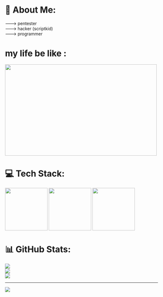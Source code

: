 # 💫 About Me:
---> pentester<br>---> hacker (scriptkid)<br>---> programmer

# my life be like :

<img src="https://github.com/user-attachments/assets/c4d03f9d-b06c-4045-b9a9-cc65a2c7c8f6" width="500" height="300" />

# 💻 Tech Stack:
<img src="https://github.com/user-attachments/assets/2b469ff4-61fa-4e4a-8613-d06a9f62b74c" width="140" height="140" />
<img src="https://github.com/user-attachments/assets/5f5ddde9-e5b4-40d8-a9a3-ad632e7c28f7" width="140" height="140" />
<img src="https://github.com/user-attachments/assets/94c8b77d-056d-4005-93d1-cc5ba1605636" width="140" height="140" />

# 📊 GitHub Stats:
![](https://github-readme-stats.vercel.app/api?username=ostovar1389&theme=dark&hide_border=false&include_all_commits=false&count_private=false)<br/>
![](https://github-readme-streak-stats.herokuapp.com/?user=ostovar1389&theme=dark&hide_border=false)<br/>
![](https://github-readme-stats.vercel.app/api/top-langs/?username=ostovar1389&theme=dark&hide_border=false&include_all_commits=false&count_private=false&layout=compact)

---
[![](https://visitcount.itsvg.in/api?id=ostovar1389&icon=0&color=0)](https://visitcount.itsvg.in)

<!-- Proudly created with GPRM ( https://gprm.itsvg.in ) -->

